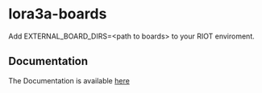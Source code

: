 # lora3a-boards

Add EXTERNAL_BOARD_DIRS=&lt;path to boards&gt; to your RIOT enviroment.

## Documentation

The Documentation is available [here](https://lora3a.github.io/lora3a-boards/)
